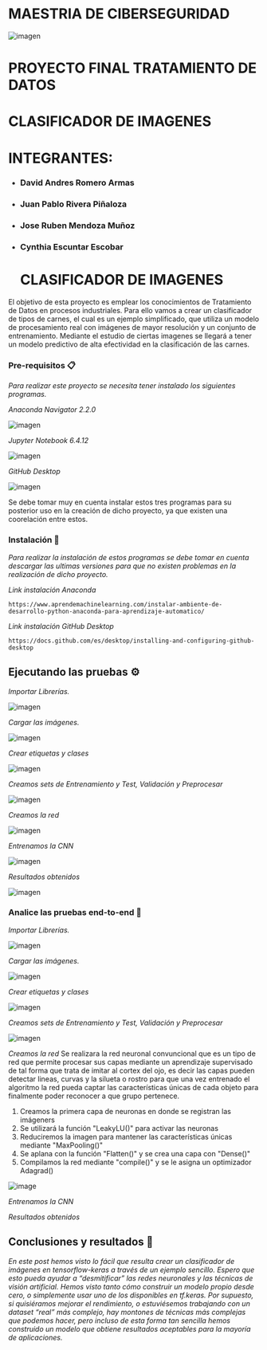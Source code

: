    # MAESTRIA DE CIBERSEGURIDAD

![imagen](https://user-images.githubusercontent.com/111188486/188062560-3202f0fe-b03d-416c-b3e0-d49583283d1d.png)

# PROYECTO FINAL TRATAMIENTO DE DATOS
# CLASIFICADOR DE IMAGENES
                   
# INTEGRANTES:
- ### David Andres Romero Armas
- ### Juan Pablo Rivera Piñaloza
- ### Jose Ruben Mendoza Muñoz
- ### Cynthia Escuntar Escobar
  
  
     # CLASIFICADOR DE IMAGENES

El objetivo de esta proyecto es emplear los conocimientos de Tratamiento de Datos en procesos industriales. Para ello vamos a crear un clasificador de tipos de carnes, el cual es un ejemplo simplificado, que utiliza un modelo de procesamiento real con imágenes de mayor resolución y un conjunto de entrenamiento. Mediante el estudio de ciertas imagenes se llegará a tener un modelo predictivo de alta efectividad en la clasificación de las carnes.

### Pre-requisitos 📋

_Para realizar este proyecto se necesita tener instalado los siguientes programas._

_Anaconda Navigator 2.2.0_

![imagen](https://user-images.githubusercontent.com/111188486/188058787-259d8363-80c0-4d51-b5a2-6616f3bb9e3b.png)

_Jupyter Notebook 6.4.12_

![imagen](https://user-images.githubusercontent.com/111188486/188058593-d4b270bd-0b4e-4f9f-b17f-c03a65e6ccf1.png)

_GitHub Desktop_

![imagen](https://user-images.githubusercontent.com/111188486/188058638-658faa22-c067-4404-a11b-1c62149779c2.png)


Se debe tomar muy en cuenta instalar estos tres programas para su posterior uso en la creación de dicho proyecto, ya que existen una coorelación entre estos.


### Instalación 🔧

_Para realizar la instalación de estos programas se debe tomar en cuenta descargar las ultimas versiones para que no existen problemas en la realización de dicho proyecto._

_Link instalación Anaconda_

```
https://www.aprendemachinelearning.com/instalar-ambiente-de-desarrollo-python-anaconda-para-aprendizaje-automatico/
```

_Link instalación GitHub Desktop_

```
https://docs.github.com/es/desktop/installing-and-configuring-github-desktop
```

## Ejecutando las pruebas ⚙️

_Importar Librerías._

![imagen](https://user-images.githubusercontent.com/111188486/188059797-6a5cbd27-1299-4038-a65d-5dab2ee384db.png)

_Cargar las imágenes._

![imagen](https://user-images.githubusercontent.com/111188486/188059932-a278be30-6adf-4586-be4f-5f12bd29d61b.png)

_Crear etiquetas y clases_

![imagen](https://user-images.githubusercontent.com/111188486/188060081-0b7a0305-80d0-4a1d-b50d-0c3297e961d3.png)

_Creamos sets de Entrenamiento y Test, Validación y Preprocesar_

![imagen](https://user-images.githubusercontent.com/111188486/188060367-83bffce7-50fb-444b-ac18-381a956c99b0.png)

_Creamos la red_

![imagen](https://user-images.githubusercontent.com/111188486/188060496-5ff4c729-be82-4405-813c-480d28b7b959.png)

_Entrenamos la CNN_

![imagen](https://user-images.githubusercontent.com/111188486/188060650-5277aaf8-31d1-4c2c-bfd5-1cf0d495f366.png)

_Resultados obtenidos_

![imagen](https://user-images.githubusercontent.com/111188486/188060717-5170ed07-38f7-4705-bfa0-5558db10a663.png)


### Analice las pruebas end-to-end 🔩

_Importar Librerías._

![imagen](https://user-images.githubusercontent.com/111188486/188060907-fff5789c-c582-483a-a201-57cb11e612f7.png)

_Cargar las imágenes._

![imagen](https://user-images.githubusercontent.com/111188486/188060955-9a2a4950-d22e-40bb-bbf6-a3f990b803b0.png)

_Crear etiquetas y clases_

![imagen](https://user-images.githubusercontent.com/111188486/188061028-e7756f5c-8756-4d9e-a865-f94032323e1f.png)

_Creamos sets de Entrenamiento y Test, Validación y Preprocesar_

![imagen](https://user-images.githubusercontent.com/111188486/188061064-f330b17b-f9ca-4560-ac1a-d1ce89cdaa7c.png)

_Creamos la red_
Se realizara la red neuronal convuncional que es un tipo de red que permite procesar sus capas mediante un aprendizaje supervisado de tal forma que trata de imitar al cortex del ojo, es decir las capas pueden detectar lineas, curvas y la silueta o rostro para que una vez entrenado el algoritmo la red pueda captar las características únicas de cada objeto para finalmente poder reconocer a que grupo pertenece.


1) Creamos la primera capa de neuronas en donde se registran las imágeners
2) Se utilizará la función "LeakyLU()" para activar las neuronas
3) Reduciremos la imagen para mantener las características únicas mediante "MaxPooling()"
4) Se aplana con la función "Flatten()" y se crea una capa con "Dense()"
5) Compilamos la red mediante "compile()" y se le asigna un optimizador Adagrad()

![image](https://user-images.githubusercontent.com/111256602/188297518-5a43f543-ccdf-4205-9b12-9f6421c51d56.png)

_Entrenamos la CNN_


_Resultados obtenidos_


## Conclusiones y resultados 🎁
_En este post hemos visto lo fácil que resulta crear un clasificador de imágenes en tensorflow-keras a través de un ejemplo sencillo. Espero que esto pueda ayudar a “desmitificar” las redes neuronales y las técnicas de visión artificial. Hemos visto tanto cómo construir un modelo propio desde cero, o simplemente usar uno de los disponibles en tf.keras. Por supuesto, si quisiéramos mejorar el rendimiento, o estuviésemos trabajando con un dataset “real” más complejo, hay montones de técnicas más complejas que podemos hacer, pero incluso de esta forma tan sencilla hemos construido un modelo que obtiene resultados aceptables para la mayoría de aplicaciones._

  
